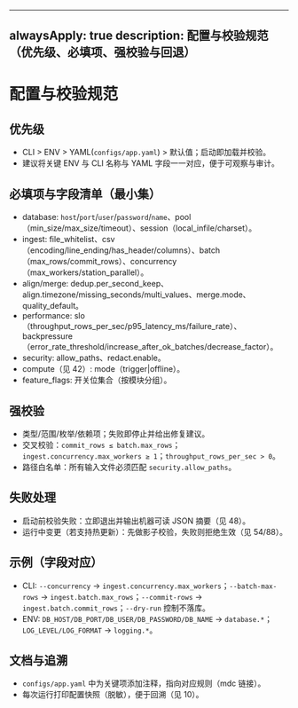 ______________________________________________________________________

## alwaysApply: true description: 配置与校验规范（优先级、必填项、强校验与回退）

# 配置与校验规范

## 优先级

- CLI > ENV > YAML(`configs/app.yaml`) > 默认值；启动即加载并校验。
- 建议将关键 ENV 与 CLI 名称与 YAML 字段一一对应，便于可观察与审计。

## 必填项与字段清单（最小集）

- database: `host`/`port`/`user`/`password`/`name`、pool（min_size/max_size/timeout）、session（local_infile/charset）。
- ingest: file_whitelist、csv（encoding/line_ending/has_header/columns）、batch（max_rows/commit_rows）、concurrency（max_workers/station_parallel）。
- align/merge: dedup.per_second_keep、align.timezone/missing_seconds/multi_values、merge.mode、quality_default。
- performance: slo（throughput_rows_per_sec/p95_latency_ms/failure_rate）、backpressure（error_rate_threshold/increase_after_ok_batches/decrease_factor）。
- security: allow_paths、redact.enable。
- compute（见 42）: mode（trigger|offline）。
- feature_flags: 开关位集合（按模块分组）。

## 强校验

- 类型/范围/枚举/依赖项；失败即停止并给出修复建议。
- 交叉校验：`commit_rows ≤ batch.max_rows`；`ingest.concurrency.max_workers ≥ 1`；`throughput_rows_per_sec > 0`。
- 路径白名单：所有输入文件必须匹配 `security.allow_paths`。

## 失败处理

- 启动前校验失败：立即退出并输出机器可读 JSON 摘要（见 48）。
- 运行中变更（若支持热更新）：先做影子校验，失败则拒绝生效（见 54/88）。

## 示例（字段对应）

- CLI: `--concurrency` → `ingest.concurrency.max_workers`；`--batch-max-rows` → `ingest.batch.max_rows`；`--commit-rows` → `ingest.batch.commit_rows`；`--dry-run` 控制不落库。
- ENV: `DB_HOST/DB_PORT/DB_USER/DB_PASSWORD/DB_NAME` → `database.*`；`LOG_LEVEL/LOG_FORMAT` → `logging.*`。

## 文档与追溯

- `configs/app.yaml` 中为关键项添加注释，指向对应规则（mdc 链接）。
- 每次运行打印配置快照（脱敏），便于回溯（见 10）。

